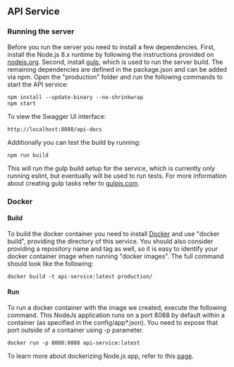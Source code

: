 ## API Service

### Running the server
Before you run the server you need to install a few dependencies. First, install the Node.js 8.x runtime by following the instructions provided on <a href="https://nodejs.org" target="_blank">nodejs.org</a>. Second, install <a href="http://gulpjs.com" target="_blank">gulp</a>, which is used to run the server build. The remaining dependencies are defined in the package.json and can be added via npm. Open the "production" folder and run the following commands to start the API service:

```
npm install --update-binary --no-shrinkwrap
npm start
```

To view the Swagger UI interface:

```
http://localhost:8088/api-docs
```

Additionally you can test the build by running:

```
npm run build
```
This will run the gulp build setup for the service, which is currently only running eslint, but eventually will be used to run tests. For more information about creating gulp tasks refer to [gulpjs.com](https://gulpjs.com).

### Docker
#### Build
To build the docker container you need to install <a href="https://www.docker.com" target="_blank">Docker</a> and use "docker build", providing the directory of this service. You should also consider providing a repository name and tag as well, so it is easy to identify your docker container image when running "docker images". The full command should look like the following:

```
docker build -t api-service:latest production/
```

#### Run
To run a docker container with the image we created, execute the following command. This NodeJs application runs on a port 8088 by default within a container (as specified in the config/app*.json). You need to expose that port outside of a container using -p parameter.

```
docker run -p 8088:8088 api-service:latest
```

To learn more about dockerizing Node.js app, refer to this [page](https://nodejs.org/en/docs/guides/nodejs-docker-webapp/).
